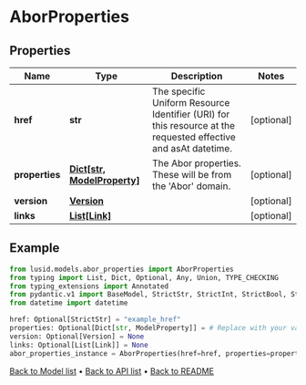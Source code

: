 # AborProperties

## Properties
Name | Type | Description | Notes
------------ | ------------- | ------------- | -------------
**href** | **str** | The specific Uniform Resource Identifier (URI) for this resource at the requested effective and asAt datetime. | [optional] 
**properties** | [**Dict[str, ModelProperty]**](ModelProperty.md) | The Abor properties. These will be from the &#39;Abor&#39; domain. | [optional] 
**version** | [**Version**](Version.md) |  | [optional] 
**links** | [**List[Link]**](Link.md) |  | [optional] 
## Example

```python
from lusid.models.abor_properties import AborProperties
from typing import List, Dict, Optional, Any, Union, TYPE_CHECKING
from typing_extensions import Annotated
from pydantic.v1 import BaseModel, StrictStr, StrictInt, StrictBool, StrictFloat, StrictBytes, Field, validator, ValidationError, conlist, constr
from datetime import datetime

href: Optional[StrictStr] = "example_href"
properties: Optional[Dict[str, ModelProperty]] = # Replace with your value
version: Optional[Version] = None
links: Optional[List[Link]] = None
abor_properties_instance = AborProperties(href=href, properties=properties, version=version, links=links)

```

[Back to Model list](../README.md#documentation-for-models) &#8226; [Back to API list](../README.md#documentation-for-api-endpoints) &#8226; [Back to README](../README.md)

